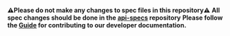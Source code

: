 **⚠️Please do not make any changes to spec files in this repository⚠️**
**All spec changes should be done in the [api-specs](https://github.com/Bandwidth/api-specs) repository**
**Please follow the [Guide](https://bandwidth-jira.atlassian.net/wiki/spaces/DX/pages/4098359409/How+to+Update+API+Specifications+and+Contribute+to+Developer+Documentation) for contributing to our developer documentation.**
